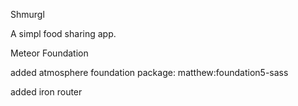 Shmurgl

A simpl food sharing app.

Meteor
Foundation

added atmosphere foundation package: matthew:foundation5-sass

added iron router